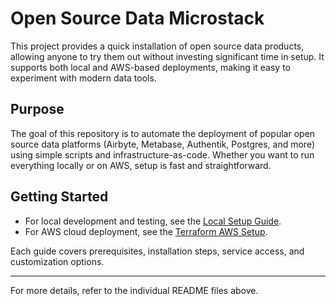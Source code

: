 # Open Source Data Microstack

This project provides a quick installation of open source data products, allowing anyone to try them out without investing significant time in setup. It supports both local and AWS-based deployments, making it easy to experiment with modern data tools.

## Purpose

The goal of this repository is to automate the deployment of popular open source data platforms (Airbyte, Metabase, Authentik, Postgres, and more) using simple scripts and infrastructure-as-code. Whether you want to run everything locally or on AWS, setup is fast and straightforward.

## Getting Started

- For local development and testing, see the [Local Setup Guide](./local/README.md).
- For AWS cloud deployment, see the [Terraform AWS Setup](./terraform/aws/README.md).

Each guide covers prerequisites, installation steps, service access, and customization options.

---
For more details, refer to the individual README files above.
